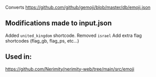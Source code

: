 Converts https://github.com/github/gemoji/blob/master/db/emoji.json

## Modifications made to input.json

Added `united_kingdom` shortcode.
Removed `israel`
Add extra flag shortcodes (flag_gb, flag_ps, etc...)

## Used in:

https://github.com/Nerimity/nerimity-web/tree/main/src/emoji
